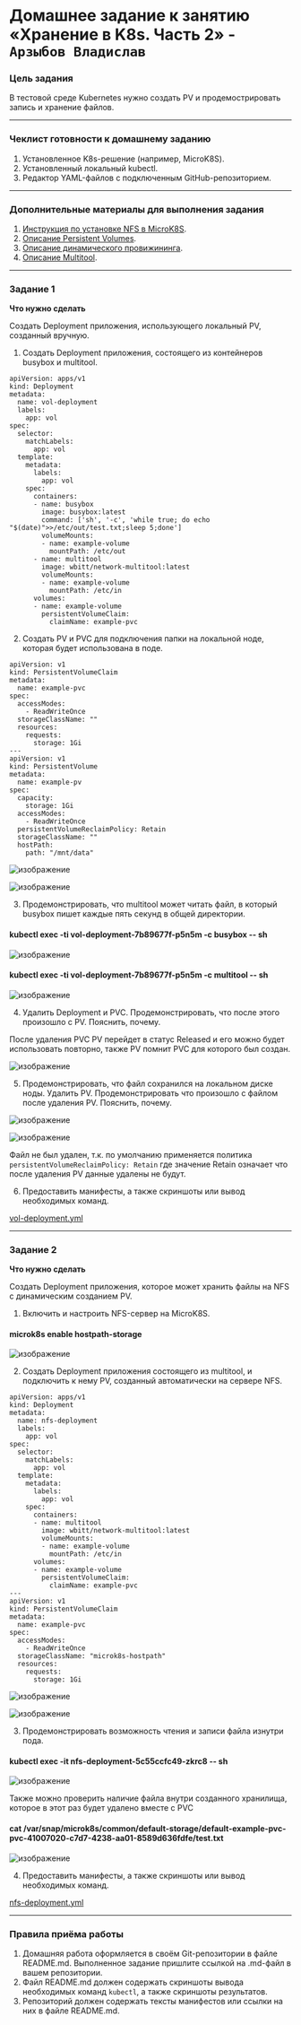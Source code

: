 # Домашнее задание к занятию «Хранение в K8s. Часть 2» - `Арзыбов Владислав`

### Цель задания

В тестовой среде Kubernetes нужно создать PV и продемострировать запись и хранение файлов.

------

### Чеклист готовности к домашнему заданию

1. Установленное K8s-решение (например, MicroK8S).
2. Установленный локальный kubectl.
3. Редактор YAML-файлов с подключенным GitHub-репозиторием.

------

### Дополнительные материалы для выполнения задания

1. [Инструкция по установке NFS в MicroK8S](https://microk8s.io/docs/nfs). 
2. [Описание Persistent Volumes](https://kubernetes.io/docs/concepts/storage/persistent-volumes/). 
3. [Описание динамического провижининга](https://kubernetes.io/docs/concepts/storage/dynamic-provisioning/). 
4. [Описание Multitool](https://github.com/wbitt/Network-MultiTool).

------

### Задание 1

**Что нужно сделать**

Создать Deployment приложения, использующего локальный PV, созданный вручную.

1. Создать Deployment приложения, состоящего из контейнеров busybox и multitool.

```
apiVersion: apps/v1
kind: Deployment
metadata:
  name: vol-deployment
  labels:
    app: vol
spec:
  selector:
    matchLabels:
      app: vol
  template:
    metadata:
      labels:
        app: vol
    spec:
      containers:
      - name: busybox
        image: busybox:latest
        command: ['sh', '-c', 'while true; do echo "$(date)">>/etc/out/test.txt;sleep 5;done']
        volumeMounts:
        - name: example-volume
          mountPath: /etc/out
      - name: multitool
        image: wbitt/network-multitool:latest
        volumeMounts:
        - name: example-volume
          mountPath: /etc/in
      volumes:
      - name: example-volume
        persistentVolumeClaim:
          claimName: example-pvc
```

2. Создать PV и PVC для подключения папки на локальной ноде, которая будет использована в поде.

```
apiVersion: v1
kind: PersistentVolumeClaim
metadata:
  name: example-pvc
spec:
  accessModes:
    - ReadWriteOnce
  storageClassName: ""
  resources:
    requests:
      storage: 1Gi
---
apiVersion: v1
kind: PersistentVolume
metadata:
  name: example-pv
spec:
  capacity:
    storage: 1Gi
  accessModes:
    - ReadWriteOnce
  persistentVolumeReclaimPolicy: Retain
  storageClassName: ""
  hostPath:
    path: "/mnt/data"
```

![изображение](https://github.com/user-attachments/assets/ffa67253-77c9-4617-8c19-eb5400edd507)

![изображение](https://github.com/user-attachments/assets/cd9ece63-19b0-4037-8cdd-d75cc69c41d9)

3. Продемонстрировать, что multitool может читать файл, в который busybox пишет каждые пять секунд в общей директории.

#### kubectl exec -ti vol-deployment-7b89677f-p5n5m -c busybox -- sh

![изображение](https://github.com/user-attachments/assets/e3be2518-340a-4ada-8758-276a6c391a9f)

#### kubectl exec -ti vol-deployment-7b89677f-p5n5m -c multitool -- sh

![изображение](https://github.com/user-attachments/assets/eb52fc89-ac72-4f71-a850-45e501f55de1)

4. Удалить Deployment и PVC. Продемонстрировать, что после этого произошло с PV. Пояснить, почему.

После удаления PVC PV перейдет в статус Released и его можно будет использовать повторно, также PV помнит PVC для которого был создан.

![изображение](https://github.com/user-attachments/assets/aeb10f64-565e-49a0-b2da-b536c8aa1553)


5. Продемонстрировать, что файл сохранился на локальном диске ноды. Удалить PV.  Продемонстрировать что произошло с файлом после удаления PV. Пояснить, почему.

![изображение](https://github.com/user-attachments/assets/0d189a5c-f6bc-4341-ab90-cef2d1fc57d1)

![изображение](https://github.com/user-attachments/assets/b1727c29-e349-4c6b-9b1d-26c58c69c7c1)

Файл не был удален, т.к. по умолчанию применяется политика ```persistentVolumeReclaimPolicy: Retain``` где значение Retain означает что после удаления PV данные удалены не будут.

6. Предоставить манифесты, а также скриншоты или вывод необходимых команд.

[vol-deployment.yml](https://github.com/vladislav-arzybov/HOMEWORK/blob/main/21_Kubernetes/07_Storage_in_K8s_Part_2/vol-deployment.yml)

------

### Задание 2

**Что нужно сделать**

Создать Deployment приложения, которое может хранить файлы на NFS с динамическим созданием PV.

1. Включить и настроить NFS-сервер на MicroK8S.

#### microk8s enable hostpath-storage

![изображение](https://github.com/user-attachments/assets/618604d3-060b-4fca-9de8-d8b7860c89cd)

2. Создать Deployment приложения состоящего из multitool, и подключить к нему PV, созданный автоматически на сервере NFS.

```
apiVersion: apps/v1
kind: Deployment
metadata:
  name: nfs-deployment
  labels:
    app: vol
spec:
  selector:
    matchLabels:
      app: vol
  template:
    metadata:
      labels:
        app: vol
    spec:
      containers:
      - name: multitool
        image: wbitt/network-multitool:latest
        volumeMounts:
        - name: example-volume
          mountPath: /etc/in
      volumes:
      - name: example-volume
        persistentVolumeClaim:
          claimName: example-pvc
---
apiVersion: v1
kind: PersistentVolumeClaim
metadata:
  name: example-pvc
spec:
  accessModes:
    - ReadWriteOnce
  storageClassName: "microk8s-hostpath"
  resources:
    requests:
      storage: 1Gi
```

![изображение](https://github.com/user-attachments/assets/ff40fd9b-c75c-4ee1-ab80-4e6840427542)

![изображение](https://github.com/user-attachments/assets/60d6425d-78c9-4ac7-86fb-8c883253a7dc)

3. Продемонстрировать возможность чтения и записи файла изнутри пода.

#### kubectl exec -it nfs-deployment-5c55ccfc49-zkrc8 -- sh

![изображение](https://github.com/user-attachments/assets/fd0326c8-c6cc-4637-835b-57e41ef5af8c)

Также можно проверить наличие файла внутри созданного хранилища, которое в этот раз будет удалено вместе с PVC

#### cat /var/snap/microk8s/common/default-storage/default-example-pvc-pvc-41007020-c7d7-4238-aa01-8589d636fdfe/test.txt

![изображение](https://github.com/user-attachments/assets/23e651ff-fb9b-4917-a3e4-cf1d1d306654)

4. Предоставить манифесты, а также скриншоты или вывод необходимых команд.

[nfs-deployment.yml](https://github.com/vladislav-arzybov/HOMEWORK/blob/main/21_Kubernetes/07_Storage_in_K8s_Part_2/nfs-deployment.yml)

------

### Правила приёма работы

1. Домашняя работа оформляется в своём Git-репозитории в файле README.md. Выполненное задание пришлите ссылкой на .md-файл в вашем репозитории.
2. Файл README.md должен содержать скриншоты вывода необходимых команд `kubectl`, а также скриншоты результатов.
3. Репозиторий должен содержать тексты манифестов или ссылки на них в файле README.md.
